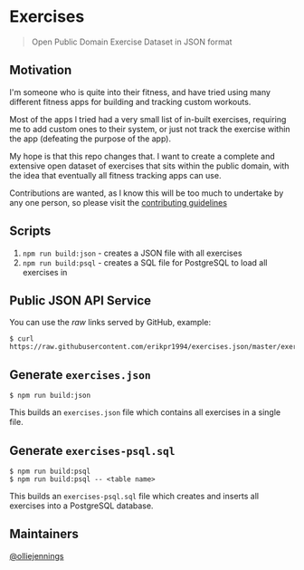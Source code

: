 # Exercises

> Open Public Domain Exercise Dataset in JSON format

## Motivation

I'm someone who is quite into their fitness, and have tried using many different fitness apps for building and tracking custom workouts.

Most of the apps l tried had a very small list of in-built exercises, requiring me to add custom ones to their system, or just not track the exercise within the app (defeating the purpose of the app).

My hope is that this repo changes that. l want to create a complete and extensive open dataset of exercises that sits within the public domain, with the idea that eventually all fitness tracking apps can use.

Contributions are wanted, as l know this will be too much to undertake by any one person, so please visit the [contributing guidelines](https://github.com/wrkout/exercises.json/blob/master/CONTRIBUTING.md)

## Scripts

1. `npm run build:json` - creates a JSON file with all exercises
2. `npm run build:psql` - creates a SQL file for PostgreSQL to load all exercises in

## Public JSON API Service

You can use the _raw_ links served by GitHub, example:

```shell
$ curl https://raw.githubusercontent.com/erikpr1994/exercises.json/master/exercises/Barbell_Curl/exercise.json
```

## Generate `exercises.json`

```shell
$ npm run build:json
```

This builds an `exercises.json` file which contains all exercises in a single file.

## Generate `exercises-psql.sql`

```shell
$ npm run build:psql
$ npm run build:psql -- <table name>
```

This builds an `exercises-psql.sql` file which creates and inserts all exercises into a PostgreSQL database.

## Maintainers

[@olliejennings](https://github.com/OllieJennings)
